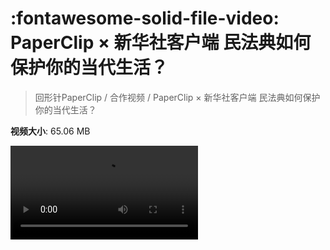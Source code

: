 # :fontawesome-solid-file-video: PaperClip × 新华社客户端 民法典如何保护你的当代生活？

> 回形针PaperClip / 合作视频 / PaperClip × 新华社客户端 民法典如何保护你的当代生活？

**视频大小**: 65.06 MB

<div class="video"><video src="https://file.hsyhx.top/archive/回形针PaperClip/合作视频/PaperClip × 新华社客户端 民法典如何保护你的当代生活？.mp4" controls preload>🤔 您的浏览器不支持 video 标签</video></div>